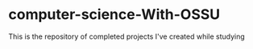 # computer-science-With-OSSU
<p> This is the repository of completed projects I've created while studying</p>
